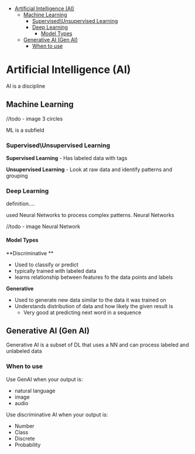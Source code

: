 - [Artificial Intelligence (AI)](#artificial-intelligence-ai)
  - [Machine Learning](#machine-learning)
    - [Supervised\\Unsupervised Learning](#supervisedunsupervised-learning)
    - [Deep Learning](#deep-learning)
      - [Model Types](#model-types)
  - [Generative AI (Gen AI)](#generative-ai-gen-ai)
    - [When to use](#when-to-use)

# Artificial Intelligence (AI)

AI is a discipline

## Machine Learning

//todo - image 3 circles

ML is a subfield 

### Supervised\Unsupervised Learning

**Supervised Learning** - Has labeled data with tags

**Unsupervised Learning** - Look at raw data and identify patterns and grouping

### Deep Learning

definition....

used Neural Networks to process complex patterns. Neural Networks

//todo - image Neural Network

#### Model Types

**Discriminative **

- Used to classify or predict
- typically trained with labeled data
- learns relationship between features fo the data points and labels

**Generative**

- Used to generate new data similar to the data it was trained on
- Understands distribution of data and how likely the given result is
  - Very good at predicting next word in a sequence

## Generative AI (Gen AI)

Generative AI is a subset of DL that uses a NN and can process labeled and unlabeled data

### When to use

Use GenAI when your output is:

- natural language
- image
- audio

Use discriminative AI when your output is:

- Number
- Class
- Discrete
- Probability





